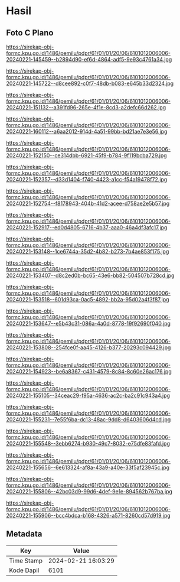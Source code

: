 # Hasil

## Foto C Plano

https://sirekap-obj-formc.kpu.go.id/1486/pemilu/pdpr/61/01/01/20/06/6101012006006-20240221-145459--b2894d90-ef6d-4864-adf5-9e93c4761a34.jpg

https://sirekap-obj-formc.kpu.go.id/1486/pemilu/pdpr/61/01/01/20/06/6101012006006-20240221-145722--d8cee892-c0f7-48db-b083-e645b33d2324.jpg

https://sirekap-obj-formc.kpu.go.id/1486/pemilu/pdpr/61/01/01/20/06/6101012006006-20240221-151132--a391fd96-265e-4f1e-8cd3-a2defc66d262.jpg

https://sirekap-obj-formc.kpu.go.id/1486/pemilu/pdpr/61/01/01/20/06/6101012006006-20240221-160112--a6aa2012-914d-4a51-99bb-bd21ae7e3e56.jpg

https://sirekap-obj-formc.kpu.go.id/1486/pemilu/pdpr/61/01/01/20/06/6101012006006-20240221-152150--ce314dbb-6921-45f9-b784-9f119bcba729.jpg

https://sirekap-obj-formc.kpu.go.id/1486/pemilu/pdpr/61/01/01/20/06/6101012006006-20240221-152357--d33d1404-f740-4423-a1cc-f54a19478f72.jpg

https://sirekap-obj-formc.kpu.go.id/1486/pemilu/pdpr/61/01/01/20/06/6101012006006-20240221-152754--f8178943-404b-41d2-acee-d758ae2e5b57.jpg

https://sirekap-obj-formc.kpu.go.id/1486/pemilu/pdpr/61/01/01/20/06/6101012006006-20240221-152917--ed0d4805-6716-4b37-aaa0-46a4df3afc17.jpg

https://sirekap-obj-formc.kpu.go.id/1486/pemilu/pdpr/61/01/01/20/06/6101012006006-20240221-153148--1ce6744a-35d2-4b82-b273-7b4ae853f175.jpg

https://sirekap-obj-formc.kpu.go.id/1486/pemilu/pdpr/61/01/01/20/06/6101012006006-20240221-153407--d8c2ed0b-bc65-43e6-bb82-504507b728cd.jpg

https://sirekap-obj-formc.kpu.go.id/1486/pemilu/pdpr/61/01/01/20/06/6101012006006-20240221-153518--601d93ca-0ac5-4892-bb2a-95d02a4f3f87.jpg

https://sirekap-obj-formc.kpu.go.id/1486/pemilu/pdpr/61/01/01/20/06/6101012006006-20240221-153647--e5b43c31-086a-4a0d-8778-19f92690f040.jpg

https://sirekap-obj-formc.kpu.go.id/1486/pemilu/pdpr/61/01/01/20/06/6101012006006-20240221-153808--254fce0f-aa45-4126-b377-20293c094429.jpg

https://sirekap-obj-formc.kpu.go.id/1486/pemilu/pdpr/61/01/01/20/06/6101012006006-20240221-154923--be6a8367-c431-4579-8c84-8c60e26ac176.jpg

https://sirekap-obj-formc.kpu.go.id/1486/pemilu/pdpr/61/01/01/20/06/6101012006006-20240221-155105--34ceac29-f95a-4636-ac2c-ba2c91c943a4.jpg

https://sirekap-obj-formc.kpu.go.id/1486/pemilu/pdpr/61/01/01/20/06/6101012006006-20240221-155231--7e55f6ba-dc13-48ac-9dd8-d6403606d4cd.jpg

https://sirekap-obj-formc.kpu.go.id/1486/pemilu/pdpr/61/01/01/20/06/6101012006006-20240221-155548--3ebb6274-b930-49c7-8032-e75dfe83fafd.jpg

https://sirekap-obj-formc.kpu.go.id/1486/pemilu/pdpr/61/01/01/20/06/6101012006006-20240221-155656--6e613324-af8a-43a9-a40e-33f5af23945c.jpg

https://sirekap-obj-formc.kpu.go.id/1486/pemilu/pdpr/61/01/01/20/06/6101012006006-20240221-155806--42bc03d9-99d6-4def-9e1e-894562b767ba.jpg

https://sirekap-obj-formc.kpu.go.id/1486/pemilu/pdpr/61/01/01/20/06/6101012006006-20240221-155906--bcc4bdca-b168-4326-a571-8260cd57d919.jpg


## Metadata

| Key        | Value               |
| ---------- | ------------------- |
| Time Stamp | 2024-02-21 16:03:29 |
| Kode Dapil | 6101                |



